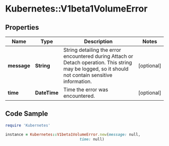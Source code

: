 # Kubernetes::V1beta1VolumeError

## Properties

Name | Type | Description | Notes
------------ | ------------- | ------------- | -------------
**message** | **String** | String detailing the error encountered during Attach or Detach operation. This string may be logged, so it should not contain sensitive information. | [optional] 
**time** | **DateTime** | Time the error was encountered. | [optional] 

## Code Sample

```ruby
require 'Kubernetes'

instance = Kubernetes::V1beta1VolumeError.new(message: null,
                                 time: null)
```


